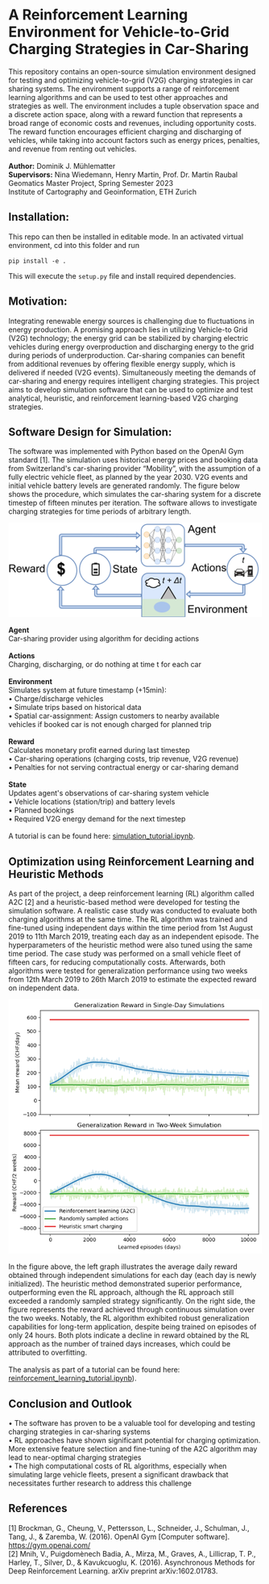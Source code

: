 # A Reinforcement Learning Environment for Vehicle-to-Grid Charging Strategies in Car-Sharing
This repository contains an open-source simulation environment designed for testing and optimizing vehicle-to-grid (V2G) charging strategies in car sharing systems. The environment supports a range of reinforcement learning algorithms and can be used to test other approaches and strategies as well. The environment includes a tuple observation space and a discrete action space, along with a reward function that represents a broad range of economic costs and revenues, including opportunity costs. The reward function encourages efficient charging and discharging of vehicles, while taking into account factors such as energy prices, penalties, and revenue from renting out vehicles.<br />
<br />
**Author:** Dominik J. Mühlematter<br />
**Supervisors:** Nina Wiedemann, Henry Martin, Prof. Dr. Martin Raubal<br />
Geomatics Master Project, Spring Semester 2023<br />
Institute of Cartography and Geoinformation, ETH Zurich<br />

## Installation:
This repo can then be installed in editable mode. In an activated virtual environment, cd into this folder and run
```
pip install -e .
```
This will execute the `setup.py` file and install required dependencies.

## Motivation:
Integrating renewable energy sources is challenging due to fluctuations  in energy production. A promising approach lies in utilizing Vehicle-to Grid (V2G) technology; the energy grid can be stabilized by charging  electric vehicles during energy overproduction and discharging energy to the grid during periods of underproduction. Car-sharing companies can benefit from additional revenues by offering flexible energy supply, which is delivered if needed (V2G events). Simultaneously meeting the demands of car-sharing and energy requires intelligent charging strategies. This project aims to develop simulation software that can be used to optimize and test analytical, heuristic, and reinforcement learning-based V2G charging strategies.

## Software Design for Simulation:
The software was implemented with Python based on the OpenAI Gym standard [1]. The simulation uses historical energy prices and booking data from Switzerland's car-sharing provider “Mobility”, with the assumption of a fully electric vehicle fleet, as planned by the year 2030. V2G events and initial vehicle battery levels are generated randomly. The figure below shows the procedure, which simulates the car-sharing system for a discrete timestep of fifteen minutes per iteration. The software allows to investigate charging strategies for time periods of arbitrary length.

![Alt text](Plots/high_level_architecture.png)

**Agent**<br />
Car-sharing provider using algorithm for deciding actions<br />
<br />
**Actions**<br />
Charging, discharging, or do nothing at time t for each car<br />
<br />
**Environment**<br />
Simulates system at future timestamp (+15min):<br />
• Charge/discharge vehicles <br />
• Simulate trips based on historical data<br />
• Spatial car-assignment: Assign customers to nearby available <br />
vehicles if booked car is not enough charged for planned trip<br />
<br />
**Reward**<br />
Calculates monetary profit earned during last timestep<br />
• Car-sharing operations (charging costs, trip revenue, V2G revenue)<br />
• Penalties for not serving contractual energy or car-sharing demand<br />
<br />
**State**<br />
Updates agent's observations of car-sharing system vehicle <br />
• Vehicle locations (station/trip) and battery levels<br />
• Planned bookings<br />
• Required V2G energy demand for the next timestep<br />
<br />
A tutorial is can be found here: [simulation_tutorial.ipynb](https://github.com/mie-lab/v2g_thesis/blob/main/simulation_tutorial.ipynb).

## Optimization using Reinforcement Learning and Heuristic Methods
As part of the project, a deep reinforcement learning (RL) algorithm called A2C [2] and a heuristic-based method were developed for testing the simulation software. A realistic case study was conducted to evaluate both charging algorithms at the same time. The RL algorithm was trained and fine-tuned using independent days within the time period from 1st August 2019 to 11th March 2019, treating each day as an independent episode. The hyperparameters of the heuristic method were also tuned using the same time period. The case study was performed on a small vehicle fleet of fifteen cars, for reducing computationally costs. Afterwards, both algorithms were tested for generalization performance using two weeks from 12th March 2019 to 26th March 2019 to estimate the expected reward on independent data.

![Alt text](Plots/results_case_study.png)

In the figure above, the left graph illustrates the average daily reward obtained through independent simulations for each day (each day is newly initialized). The heuristic method demonstrated superior performance, outperforming even the RL approach, although the RL approach still exceeded a randomly sampled strategy significantly. On the right side, the figure represents the reward achieved through continuous simulation over the two weeks. Notably, the RL algorithm exhibited robust generalization capabilities for long-term application, despite being trained on episodes of only 24 hours. Both plots indicate a decline in reward obtained by the RL approach as the number of trained days increases, which could be attributed to overfitting.<br />
<br />
The analysis as part of a tutorial can be found here: [reinforcement_learning_tutorial.ipynb](https://github.com/mie-lab/v2g_thesis/blob/main/reinforcement_learning_tutorial.ipynb)).


## Conclusion and Outlook
• The software has proven to be a valuable tool for developing and 
testing charging strategies in car-sharing systems<br />
• RL approaches have shown significant potential for charging 
optimization. More extensive feature selection and fine-tuning of the 
A2C algorithm may lead to near-optimal charging strategies<br />
• The high computational costs of RL algorithms, especially when 
simulating large vehicle fleets, present a significant drawback that 
necessitates further research to address this challenge<br />


## References
[1] Brockman, G., Cheung, V., Pettersson, L., Schneider, J., Schulman, J., Tang, J., & Zaremba, W. (2016). OpenAI Gym [Computer software]. https://gym.openai.com/<br />
[2] Mnih, V., Puigdomènech Badia, A., Mirza, M., Graves, A., Lillicrap, T. P., Harley, T., Silver, D., &  Kavukcuoglu, K. (2016). Asynchronous Methods for Deep Reinforcement Learning. arXiv preprint arXiv:1602.01783.<br />
